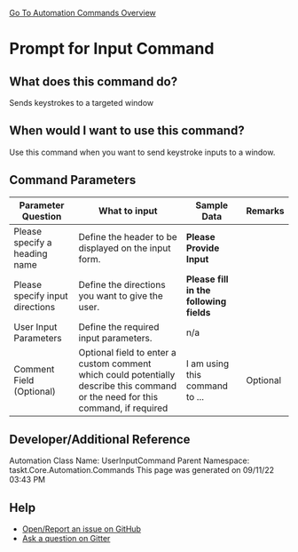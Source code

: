 <!--TITLE: Prompt for Input Command -->
<!-- SUBTITLE: a command in the Input Commands group. -->
[Go To Automation Commands Overview](/automation-commands.md)


# Prompt for Input Command


## What does this command do?
Sends keystrokes to a targeted window


## When would I want to use this command?
Use this command when you want to send keystroke inputs to a window.


## Command Parameters
| Parameter Question   	| What to input  	|  Sample Data 	| Remarks  	|
| ---                    | ---               | ---           | ---       |
|Please specify a heading name|Define the header to be displayed on the input form.|**Please Provide Input**||
|Please specify input directions|Define the directions you want to give the user.|**Please fill in the following fields**||
|User Input Parameters|Define the required input parameters.|n/a||
|Comment Field (Optional)|Optional field to enter a custom comment which could potentially describe this command or the need for this command, if required|I am using this command to ...|Optional|










## Developer/Additional Reference
Automation Class Name: UserInputCommand
Parent Namespace: taskt.Core.Automation.Commands
This page was generated on 09/11/22 03:43 PM


## Help
- [Open/Report an issue on GitHub](https://github.com/rcktrncn/taskt/issues/new)
- [Ask a question on Gitter](https://gitter.im/taskt-rpa/Lobby)
